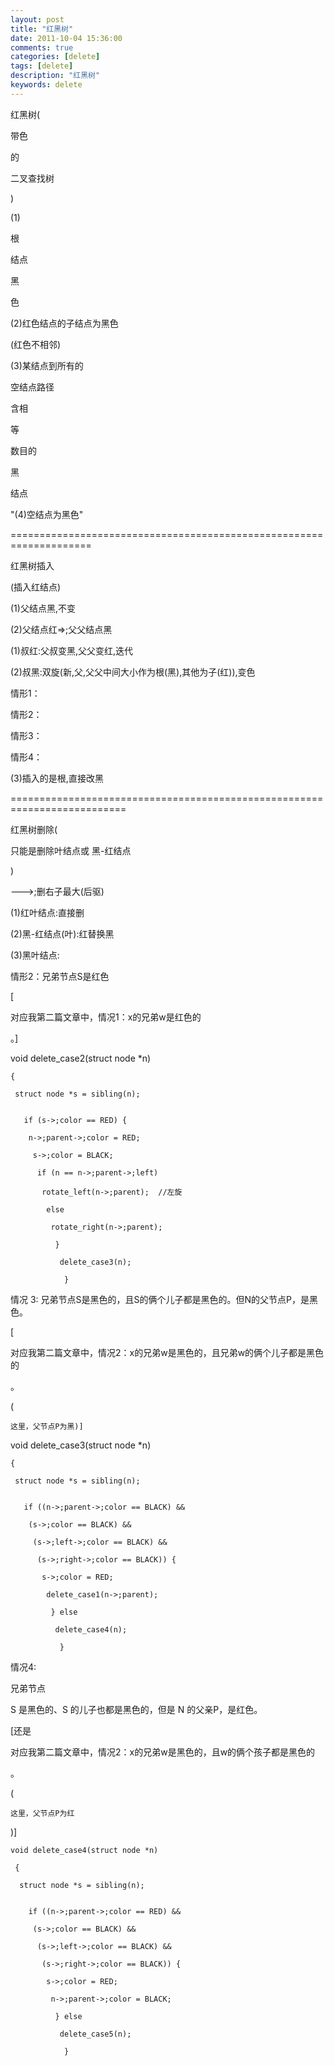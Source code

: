 ```yaml
---
layout: post
title: "红黑树"
date: 2011-10-04 15:36:00 
comments: true
categories: [delete]
tags: [delete]
description: "红黑树"
keywords: delete
---
```



 
  红黑树(
  
   带色
  
  的
  
   二叉查找树
  
  )
 
 
  (1)
  
   根
  
  结点
  
   黑
  
  色
 
 
  (2)红色结点的子结点为黑色
  
   (红色不相邻)
  
 
 
  (3)某结点到所有的
  
   空结点路径
  
  含相
  
   等
  
  数目的
  
   黑
  
  结点
 
 
  "(4)空结点为黑色"
 
 
  ====================================================================
 
 
  
   红黑树插入
  
  (插入红结点)
 
 
  (1)父结点黑,不变
 
 
  (2)父结点红=>;父父结点黑
 
 
  
   (1)叔红:父叔变黑,父父变红,迭代
  
  
   (2)叔黑:双旋(新,父,父父中间大小作为根(黑),其他为子(红)),变色
  
  
  
  
   情形1：
  
  
  
  
   
  
  
  
  
   情形2：
  
  
   
  
  
  
  
   情形3：
  
  
  
  
   
  
  
  
  
   情形4：
  
  
  
  
   
  
  
  
 
 
  (3)插入的是根,直接改黑
 
 
  ==========================================================================
 
 
  
   红黑树删除(
  
  只能是删除叶结点或 黑-红结点
  
   )
  
  --->;删右子最大(后驱)
 
 
  (1)红叶结点:直接删
 
 
  (2)黑-红结点(叶):红替换黑
 
 
  (3)黑叶结点:
 
 
  
  
 
 
  
   情形2：兄弟节点S是红色
   
   
  
  [
  
   对应我第二篇文章中，情况1：x的兄弟w是红色的
  
  。]
  
   void delete_case2(struct node *n)
   
    {
    
     struct node *s = sibling(n);
     
      
       if (s->;color == RED) {
       
        n->;parent->;color = RED;
        
         s->;color = BLACK;
         
          if (n == n->;parent->;left)
          
           rotate_left(n->;parent);  //左旋
           
            else
            
             rotate_right(n->;parent);
             
              }
              
               delete_case3(n);
               
                }
               
              
             
            
           
          
         
        
       
      
     
    
   
  
 
 
  
 
 
 
 
  
   情况 3: 兄弟节点S是黑色的，且S的俩个儿子都是黑色的。但N的父节点P，是黑色。
   
   
  
  [
  
   对应我第二篇文章中，情况2：x的兄弟w是黑色的，且兄弟w的俩个儿子都是黑色的
  
  。
  
   (
   
    这里，父节点P为黑)]
    
    
   
   void delete_case3(struct node *n)
   
    {
    
     struct node *s = sibling(n);
     
      
       if ((n->;parent->;color == BLACK) &&
       
        (s->;color == BLACK) &&
        
         (s->;left->;color == BLACK) &&
         
          (s->;right->;color == BLACK)) {
          
           s->;color = RED;
           
            delete_case1(n->;parent);
            
             } else
             
              delete_case4(n);
              
               }
              
             
            
           
          
         
        
       
      
     
    
   
  
 
 
  
 
 
 
 
  
   情况4:
  
  兄弟节点
  
   S 是黑色的、S 的儿子也都是黑色的，但是 N 的父亲P，是红色。
   
   
  
  [还是
  
   对应我第二篇文章中，情况2：x的兄弟w是黑色的，且w的俩个孩子都是黑色的
  
  。
  
   (
   
    这里，父节点P为红
   
   )]
   
    void delete_case4(struct node *n)
    
     {
     
      struct node *s = sibling(n);
      
       
        if ((n->;parent->;color == RED) &&
        
         (s->;color == BLACK) &&
         
          (s->;left->;color == BLACK) &&
          
           (s->;right->;color == BLACK)) {
           
            s->;color = RED;
            
             n->;parent->;color = BLACK;
             
              } else
              
               delete_case5(n);
               
                }
               
              
             
            
           
          
         
        
       
      
     
    
   
  
 
 
  
 
 
 
 
  
   
   
  
  
   
   
  
 


